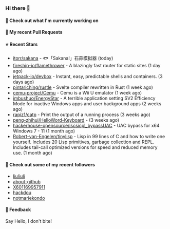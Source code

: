 ### Hi there 👋

#### 👷 Check out what I'm currently working on

#### 🔨 My recent Pull Requests


#### ⭐ Recent Stars

- [itorr/sakana](https://github.com/itorr/sakana) - 🐟「Sakana!」石蒜模拟器 (today)
- [fireship-io/flamethrower](https://github.com/fireship-io/flamethrower) - A blazingly fast router for static sites (1 day ago)
- [jetpack-io/devbox](https://github.com/jetpack-io/devbox) - Instant, easy, predictable shells and containers. (3 days ago)
- [pintariching/rustle](https://github.com/pintariching/rustle) - Svelte compiler rewritten in Rust (1 week ago)
- [cemu-project/Cemu](https://github.com/cemu-project/Cemu) - Cemu is a Wii U emulator (1 week ago)
- [imbushuo/EnergyStar](https://github.com/imbushuo/EnergyStar) - A terrible application setting SV2 Efficiency Mode for inactive Windows apps and user background apps (2 weeks ago)
- [rapiz1/catp](https://github.com/rapiz1/catp) - Print the output of a running process (3 weeks ago)
- [peng-zhihui/HelloWord-Keyboard](https://github.com/peng-zhihui/HelloWord-Keyboard) -  (3 weeks ago)
- [hackerhouse-opensource/iscsicpl_bypassUAC](https://github.com/hackerhouse-opensource/iscsicpl_bypassUAC) - UAC bypass for x64 Windows 7 - 11 (1 month ago)
- [Robert-van-Engelen/tinylisp](https://github.com/Robert-van-Engelen/tinylisp) - Lisp in 99 lines of C and how to write one yourself. Includes 20 Lisp primitives, garbage collection and REPL. Includes tail-call optimized versions for speed and reduced memory use. (1 month ago)

#### 👯 Check out some of my recent followers

- [liuliuli](https://github.com/liuliuli)
- [about-github](https://github.com/about-github)
- [X601169957911](https://github.com/X601169957911)
- [hackdou](https://github.com/hackdou)
- [notmariekondo](https://github.com/notmariekondo)

#### 💬 Feedback

Say Hello, I don't bite!
